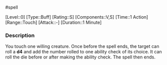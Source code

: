 #spell

[Level::0]
[Type::Buff]
[Rating::S]
[Components::V,S]
[Time::1 Action]
[Range::Touch]
[Attack::\-]
[Duration::1 Minute]

### Description

You touch one willing creature. Once before the spell ends, the target can roll a **d4** and add the number rolled to one ability check of its choice. It can roll the die before or after making the ability check. The spell then ends.
